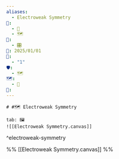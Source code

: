```yaml
---
aliases:
  - Electroweak Symmetry
📁:
  - 🔀
  - 🗺️
🔀:
  - 🎛️
📅: 2025/01/01
🔢:
  - "1"
🛡️:
  - 🗺️
🗺️:
  - 📁
👤:
---
```

	# #🗺️ Electroweak Symmetry

```tabs
tab: 🖼️
![[Electroweak Symmetry.canvas]]
```

^electroweak-symmetry

%%
[[Electroweak Symmetry.canvas]]
%%